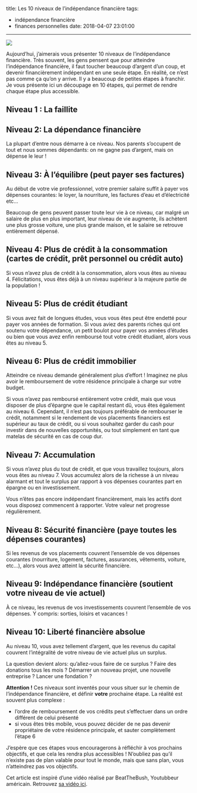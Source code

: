 title: Les 10 niveaux de l’indépendance financière
tags:
 - indépendance financière
 - finances personnelles
date: 2018-04-07 23:01:00
---

<img src="/images/independance-financiere.png" />


Aujourd’hui, j’aimerais vous présenter 10 niveaux de l’indépendance financière. Très souvent, les gens pensent que pour atteindre l’indépendance financière, il faut toucher beaucoup d’argent d’un coup, et devenir financièrement indépendant en une seule étape. En réalité, ce n’est pas comme ça qu’on y arrive. Il y a beaucoup de petites étapes à franchir. Je vous présente ici un découpage en 10 étapes, qui permet de rendre chaque étape plus accessible.

## Niveau 1 : La faillite

## Niveau 2: La dépendance financière

La plupart d’entre nous démarre à ce niveau. Nos parents s’occupent de tout et nous sommes dépendants: on ne gagne pas d’argent, mais on dépense le leur !

## Niveau 3: À l’équilibre (peut payer ses factures)

Au début de votre vie professionnel, votre premier salaire suffit à payer vos dépenses courantes: le loyer, la nourriture, les factures d’eau et d’électricité etc…

Beaucoup de gens peuvent passer toute leur vie à ce niveau, car malgré un salaire de plus en plus important, leur niveau de vie augmente, ils achètent une plus grosse voiture, une plus grande maison, et le salaire se retrouve entièrement dépensé.

## Niveau 4: Plus de crédit à la consommation (cartes de crédit, prêt personnel ou crédit auto)

Si vous n’avez plus de crédit à la consommation, alors vous êtes au niveau 4. Félicitations, vous êtes déjà à un niveau supérieur à la majeure partie de la population !


## Niveau 5: Plus de crédit étudiant

Si vous avez fait de longues études, vous vous êtes peut être endetté pour payer vos années de formation. Si vous aviez des parents riches qui ont soutenu votre dépendance, un petit boulot pour payer vos années d’études ou bien que vous avez enfin remboursé tout votre crédit étudiant, alors vous êtes au niveau 5.

## Niveau 6: Plus de crédit immobilier

Atteindre ce niveau demande généralement plus d’effort ! Imaginez ne plus avoir le remboursement de votre résidence principale à charge sur votre budget.

Si vous n’avez pas remboursé entièrement votre crédit, mais que vous disposer de plus d’épargne que le capital restant dû, vous êtes également au niveau 6. Cependant, il n’est pas toujours préférable de rembourser le crédit, notamment si le rendement de vos placements financiers est supérieur au taux de crédit, ou si vous souhaitez garder du cash pour investir dans de nouvelles opportunités, ou tout simplement en tant que matelas de sécurité en cas de coup dur.

## Niveau 7: Accumulation

Si vous n’avez plus du tout de crédit, et que vous travaillez toujours, alors vous êtes au niveau 7. Vous accumulez alors de la richesse à un niveau alarmant et tout le surplus par rapport à vos dépenses courantes part en épargne ou en investissement.

Vous n’êtes pas encore indépendant financièrement, mais les actifs dont vous disposez commencent à rapporter. Votre valeur net progresse régulièrement.

## Niveau 8: Sécurité financière (paye toutes les dépenses courantes)

Si les revenus de vos placements couvrent l’ensemble de vos dépenses courantes (nourriture, logement, factures, assurances, vêtements, voiture, etc…), alors vous avez atteint la sécurité financière.

## Niveau 9: Indépendance financière (soutient votre niveau de vie actuel)

À ce niveau, les revenus de vos investissements couvrent l’ensemble de vos dépenses. Y compris: sorties, loisirs et vacances !

## Niveau 10: Liberté financière absolue

Au niveau 10, vous avez tellement d’argent, que les revenus du capital couvrent l’intégralité de votre niveau de vie actuel plus un surplus.

La question devient alors: qu’allez-vous faire de ce surplus ? Faire des donations tous les mois ? Démarrer un nouveau projet, une nouvelle entreprise ? Lancer une fondation ?



**Attention !** Ces niveaux sont inventés pour vous situer sur le chemin de l’indépendance financière, et définir **votre** prochaine étape. La réalité est souvent plus complexe :

* l’ordre de remboursement de vos crédits peut s’effectuer dans un ordre différent de celui présenté
* si vous êtes très mobile, vous pouvez décider de ne pas devenir propriétaire de votre résidence principale, et sauter complètement l’étape 6


J’espère que ces étapes vous encouragerons à réfléchir à vos prochains objectifs, et que cela les rendra plus accessibles ! N’oubliez pas qu’il n’existe pas de plan valable pour tout le monde, mais que sans plan, vous n’atteindrez pas vos objectifs.


Cet article est inspiré d’une vidéo réalisé par BeatTheBush, Youtubbeur américain. Retrouvez [sa vidéo ici](https://www.youtube.com/watch?v=c27RcSJtJoc).

